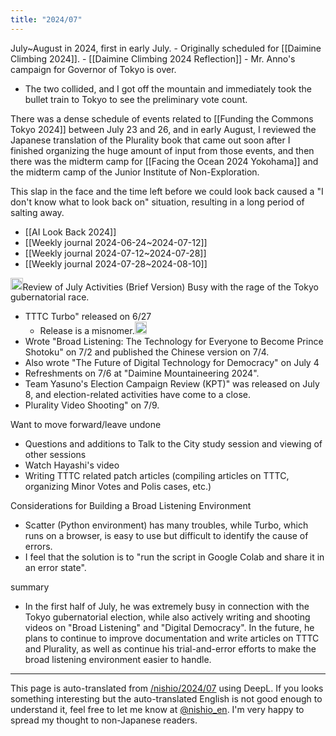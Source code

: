 ```yaml
---
title: "2024/07"
---
```


July~August in 2024, first in early July.
    - Originally scheduled for [[Daimine Climbing 2024]].
            - [[Daimine Climbing 2024 Reflection]]
    - Mr. Anno's campaign for Governor of Tokyo is over.
- The two collided, and I got off the mountain and immediately took the bullet train to Tokyo to see the preliminary vote count.

There was a dense schedule of events related to [[Funding the Commons Tokyo 2024]] between July 23 and 26, and in early August, I reviewed the Japanese translation of the Plurality book that came out soon after I finished organizing the huge amount of input from those events, and then there was the midterm camp for [[Facing the Ocean 2024 Yokohama]] and the midterm camp of the Junior Institute of Non-Exploration.

This slap in the face and the time left before we could look back caused a "I don't know what to look back on" situation, resulting in a long period of salting away.

- [[AI Look Back 2024]]
- [[Weekly journal 2024-06-24~2024-07-12]]
- [[Weekly journal 2024-07-12~2024-07-28]]
- [[Weekly journal 2024-07-28~2024-08-10]]

<img src='https://scrapbox.io/api/pages/nishio-en/o1 Pro/icon' alt='o1 Pro.icon' height="19.5"/>Review of July Activities (Brief Version)
Busy with the rage of the Tokyo gubernatorial race.
- TTTC Turbo" released on 6/27
    - Release is a misnomer.<img src='https://scrapbox.io/api/pages/nishio-en/nishio/icon' alt='nishio.icon' height="19.5"/>
- Wrote "Broad Listening: The Technology for Everyone to Become Prince Shotoku" on 7/2 and published the Chinese version on 7/4.
- Also wrote "The Future of Digital Technology for Democracy" on July 4
- Refreshments on 7/6 at "Daimine Mountaineering 2024".
- Team Yasuno's Election Campaign Review (KPT)" was released on July 8, and election-related activities have come to a close.
- Plurality Video Shooting" on 7/9.

Want to move forward/leave undone
- Questions and additions to Talk to the City study session and viewing of other sessions
- Watch Hayashi's video
- Writing TTTC related patch articles (compiling articles on TTTC, organizing Minor Votes and Polis cases, etc.)

Considerations for Building a Broad Listening Environment
- Scatter (Python environment) has many troubles, while Turbo, which runs on a browser, is easy to use but difficult to identify the cause of errors.
- I feel that the solution is to "run the script in Google Colab and share it in an error state".

summary
- In the first half of July, he was extremely busy in connection with the Tokyo gubernatorial election, while also actively writing and shooting videos on "Broad Listening" and "Digital Democracy". In the future, he plans to continue to improve documentation and write articles on TTTC and Plurality, as well as continue his trial-and-error efforts to make the broad listening environment easier to handle.

---
This page is auto-translated from [/nishio/2024/07](https://scrapbox.io/nishio/2024/07) using DeepL. If you looks something interesting but the auto-translated English is not good enough to understand it, feel free to let me know at [@nishio_en](https://twitter.com/nishio_en). I'm very happy to spread my thought to non-Japanese readers.